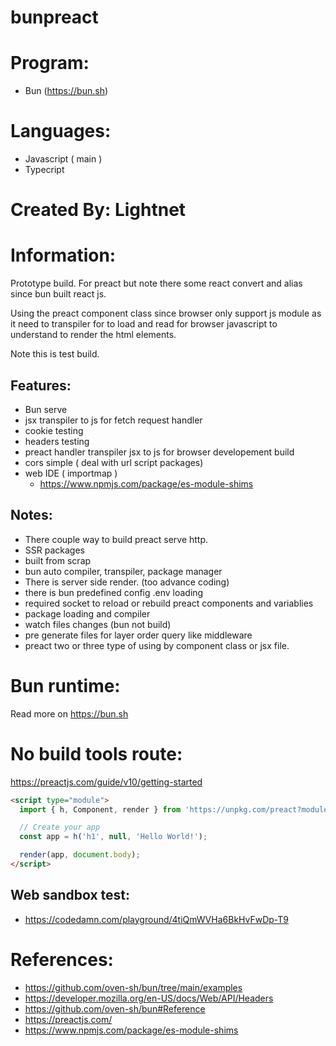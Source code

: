 # bunpreact

# Program:
 - Bun (https://bun.sh)

# Languages:
 - Javascript ( main )
 - Typecript

# Created By: Lightnet

# Information:
  Prototype build. For preact but note there some react convert and alias since bun built react js.

  Using the preact component class since browser only support js module as it need to transpiler for to load and read for browser javascript to understand to render the html elements.

  Note this is test build.

## Features:
- Bun serve
- jsx transpiler to js for fetch request handler
- cookie testing
- headers testing
- preact handler transpiler jsx to js for browser developement build 
- cors simple ( deal with url script packages)
- web IDE ( importmap )
  - https://www.npmjs.com/package/es-module-shims

## Notes: 
 - There couple way to build preact serve http. 
  - SSR packages
  - built from scrap
  - bun auto compiler, transpiler, package manager
 - There is server side render. (too advance coding)
  - there is bun predefined config .env loading
  - required socket to reload or rebuild preact components and variablies
  - package loading and compiler
  - watch files changes (bun not build)
  - pre generate files for layer order query like middleware
 - preact two or three type of using by component class or jsx file.

# Bun runtime:
 Read more on https://bun.sh

# No build tools route:
https://preactjs.com/guide/v10/getting-started

```html
<script type="module">
  import { h, Component, render } from 'https://unpkg.com/preact?module';

  // Create your app
  const app = h('h1', null, 'Hello World!');

  render(app, document.body);
</script>
```

## Web sandbox test:
- https://codedamn.com/playground/4tiQmWVHa6BkHvFwDp-T9

# References:
 - https://github.com/oven-sh/bun/tree/main/examples
 - https://developer.mozilla.org/en-US/docs/Web/API/Headers
 - https://github.com/oven-sh/bun#Reference
 - https://preactjs.com/
 - https://www.npmjs.com/package/es-module-shims